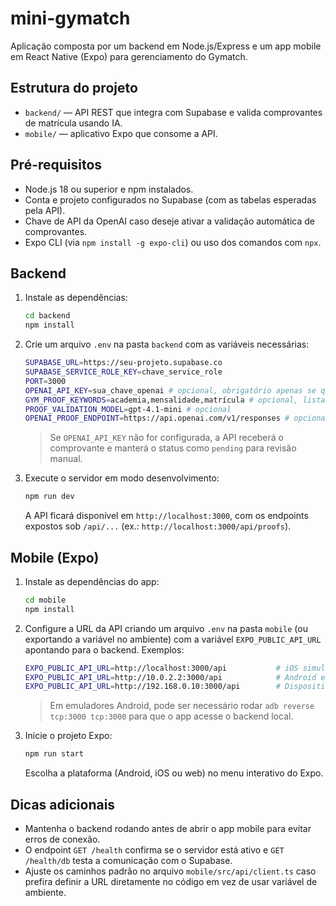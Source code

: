 # mini-gymatch

Aplicação composta por um backend em Node.js/Express e um app mobile em React Native (Expo) para gerenciamento do Gymatch.

## Estrutura do projeto

- `backend/` — API REST que integra com Supabase e valida comprovantes de matrícula usando IA.
- `mobile/` — aplicativo Expo que consome a API.

## Pré-requisitos

- Node.js 18 ou superior e npm instalados.
- Conta e projeto configurados no Supabase (com as tabelas esperadas pela API).
- Chave de API da OpenAI caso deseje ativar a validação automática de comprovantes.
- Expo CLI (via `npm install -g expo-cli`) ou uso dos comandos com `npx`.

## Backend

1. Instale as dependências:

   ```bash
   cd backend
   npm install
   ```

2. Crie um arquivo `.env` na pasta `backend` com as variáveis necessárias:

   ```bash
   SUPABASE_URL=https://seu-projeto.supabase.co
   SUPABASE_SERVICE_ROLE_KEY=chave_service_role
   PORT=3000
   OPENAI_API_KEY=sua_chave_openai # opcional, obrigatório apenas se quiser validação automática
   GYM_PROOF_KEYWORDS=academia,mensalidade,matrícula # opcional, lista separada por vírgula
   PROOF_VALIDATION_MODEL=gpt-4.1-mini # opcional
   OPENAI_PROOF_ENDPOINT=https://api.openai.com/v1/responses # opcional
   ```

   > Se `OPENAI_API_KEY` não for configurada, a API receberá o comprovante e manterá o status como `pending` para revisão manual.

3. Execute o servidor em modo desenvolvimento:

   ```bash
   npm run dev
   ```

   A API ficará disponível em `http://localhost:3000`, com os endpoints expostos sob `/api/...` (ex.: `http://localhost:3000/api/proofs`).

## Mobile (Expo)

1. Instale as dependências do app:

   ```bash
   cd mobile
   npm install
   ```

2. Configure a URL da API criando um arquivo `.env` na pasta `mobile` (ou exportando a variável no ambiente) com a variável `EXPO_PUBLIC_API_URL` apontando para o backend. Exemplos:

   ```bash
   EXPO_PUBLIC_API_URL=http://localhost:3000/api           # iOS simulador
   EXPO_PUBLIC_API_URL=http://10.0.2.2:3000/api            # Android emulador
   EXPO_PUBLIC_API_URL=http://192.168.0.10:3000/api        # Dispositivo físico
   ```

   > Em emuladores Android, pode ser necessário rodar `adb reverse tcp:3000 tcp:3000` para que o app acesse o backend local.

3. Inicie o projeto Expo:

   ```bash
   npm run start
   ```

   Escolha a plataforma (Android, iOS ou web) no menu interativo do Expo.

## Dicas adicionais

- Mantenha o backend rodando antes de abrir o app mobile para evitar erros de conexão.
- O endpoint `GET /health` confirma se o servidor está ativo e `GET /health/db` testa a comunicação com o Supabase.
- Ajuste os caminhos padrão no arquivo `mobile/src/api/client.ts` caso prefira definir a URL diretamente no código em vez de usar variável de ambiente.
